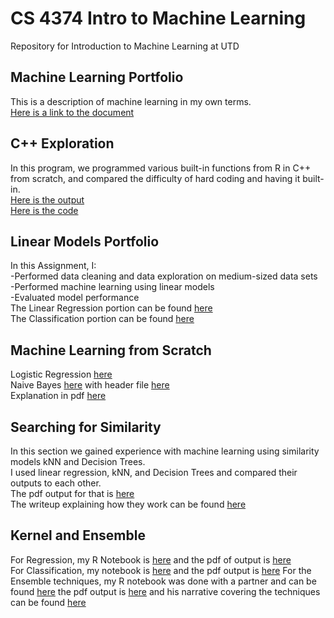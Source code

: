 # CS 4374 Intro to Machine Learning
Repository for Introduction to Machine Learning at UTD

## Machine Learning Portfolio
This is a description of machine learning in my own terms.  
[Here is a link to the document](https://github.com/SerratedGraph77/CS-4374-Intro-to-Machine-Learning/blob/main/Machine%20Learning%20Portfolio.pdf)

## C++ Exploration
In this program, we programmed various built-in functions from R in C++ from scratch, and compared the difficulty of hard coding and having it built-in.  
[Here is the output](https://github.com/SerratedGraph77/CS-4374-Intro-to-Machine-Learning/blob/main/Data%20Exploration.pdf)  
[Here is the code](https://github.com/SerratedGraph77/CS-4374-Intro-to-Machine-Learning/blob/main/DataExploration.cpp)  


## Linear Models Portfolio
In this Assignment, I:  
-Performed data cleaning and data exploration on medium-sized data sets  
-Performed machine learning using linear models  
-Evaluated model performance  
The Linear Regression portion can be found [here](https://github.com/SerratedGraph77/CS-4374-Intro-to-Machine-Learning/blob/main/Regression.pdf)  
The Classification portion can be found [here](https://github.com/SerratedGraph77/CS-4374-Intro-to-Machine-Learning/blob/main/Classification.pdf)  

## Machine Learning from Scratch
Logistic Regression [here](https://github.com/SerratedGraph77/CS-4374-Intro-to-Machine-Learning/blob/main/LogisticRegression.cpp)  
Naive Bayes [here](https://github.com/SerratedGraph77/CS-4374-Intro-to-Machine-Learning/blob/main/Naive_Bayes.cpp) with header file [here](https://github.com/SerratedGraph77/CS-4374-Intro-to-Machine-Learning/blob/main/Naive_Bayes.h)  
Explanation in pdf [here](https://github.com/SerratedGraph77/CS-4374-Intro-to-Machine-Learning/blob/main/ML%20Algorithms%20From%20Scratch.pdf)


## Searching for Similarity  
In this section we gained experience with machine learning using similarity models kNN and Decision Trees.  
I used linear regression, kNN, and Decision Trees and compared their outputs to each other.  
The pdf output for that is [here](https://github.com/SerratedGraph77/CS-4374-Intro-to-Machine-Learning/blob/main/Regression2%201.pdf)  
The writeup explaining how they work can be found [here](https://github.com/SerratedGraph77/CS-4374-Intro-to-Machine-Learning/blob/main/Searching%20for%20Similarity.pdf)  

  
  ## Kernel and Ensemble
  For Regression, my R Notebook is [here](https://github.com/SerratedGraph77/CS-4374-Intro-to-Machine-Learning/blob/main/Notebook1Regression.Rmd) and the pdf of output is [here](https://github.com/SerratedGraph77/CS-4374-Intro-to-Machine-Learning/blob/main/Notebook1Regression%201.pdf)  
  For Classification, my notebook is [here](https://github.com/SerratedGraph77/CS-4374-Intro-to-Machine-Learning/blob/main/Notebook2Classification.Rmd) and the pdf output is [here](https://github.com/SerratedGraph77/CS-4374-Intro-to-Machine-Learning/blob/main/Notebook2Classification.pdf)
  For the Ensemble techniques, my R notebook was done with a partner and can be found [here](https://github.com/SerratedGraph77/CS-4374-Intro-to-Machine-Learning/blob/main/Ensemble_techniques.Rmd) the pdf output is [here](https://github.com/SerratedGraph77/CS-4374-Intro-to-Machine-Learning/blob/main/6-Ensemble_techniques.pdf) and his narrative covering the techniques can be found [here](https://github.com/SerratedGraph77/CS-4374-Intro-to-Machine-Learning/blob/main/narrative.pdf)  
  
